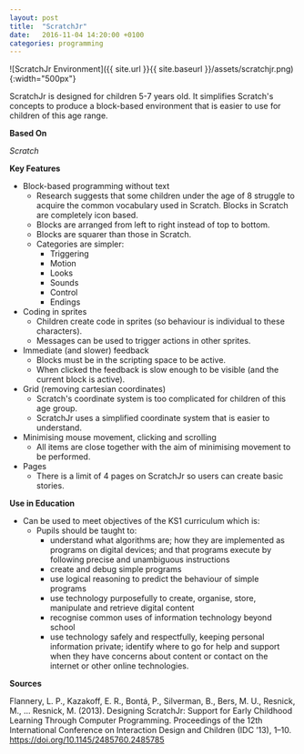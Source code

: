 ```yaml
---
layout: post
title:  "ScratchJr"
date:   2016-11-04 14:20:00 +0100
categories: programming
---
```


![ScratchJr Environment]({{ site.url }}{{ site.baseurl }}/assets/scratchjr.png){:width="500px"}

ScratchJr is designed for children 5-7 years old. It simplifies Scratch's concepts to produce a block-based environment that is easier to use for children of this age range.

**Based On**

*Scratch*

**Key Features**

- Block-based programming without text
	- Research suggests that some children under the age of 8 struggle to acquire the common vocabulary used in Scratch. Blocks in Scratch are completely icon based.
	- Blocks are arranged from left to right instead of top to bottom.
	- Blocks are squarer than those in Scratch.
	- Categories are simpler:
		- Triggering
		- Motion
		- Looks
		- Sounds
		- Control
		- Endings
- Coding in sprites
	- Children create code in sprites (so behaviour is individual to these characters).
	- Messages can be used to trigger actions in other sprites.
- Immediate (and slower) feedback
	- Blocks must be in the scripting space to be active.
	- When clicked the feedback is slow enough to be visible (and the current block is active).
- Grid (removing cartesian coordinates)
	- Scratch's coordinate system is too complicated for children of this age group.
	- ScratchJr uses a simplified coordinate system that is easier to understand.
- Minimising mouse movement, clicking and scrolling
	- All items are close together with the aim of minimising movement to be performed.
- Pages
	- There is a limit of 4 pages on ScratchJr so users can create basic stories.

**Use in Education**

- Can be used to meet objectives of the KS1 curriculum which is:
	- Pupils should be taught to:
		- understand what algorithms are; how they are implemented as programs on digital
	devices; and that programs execute by following precise and unambiguous instructions
		- create and debug simple programs
		- use logical reasoning to predict the behaviour of simple programs
		- use technology purposefully to create, organise, store, manipulate and retrieve digital
	content
		- recognise common uses of information technology beyond school
		- use technology safely and respectfully, keeping personal information private; identify
	where to go for help and support when they have concerns about content or contact on
	the internet or other online technologies.

**Sources**

Flannery, L. P., Kazakoff, E. R., Bontá, P., Silverman, B., Bers, M. U., Resnick, M., … Resnick, M. (2013). Designing ScratchJr: Support for Early Childhood Learning Through Computer Programming. Proceedings of the 12th International Conference on Interaction Design and Children (IDC ’13), 1–10. https://doi.org/10.1145/2485760.2485785
